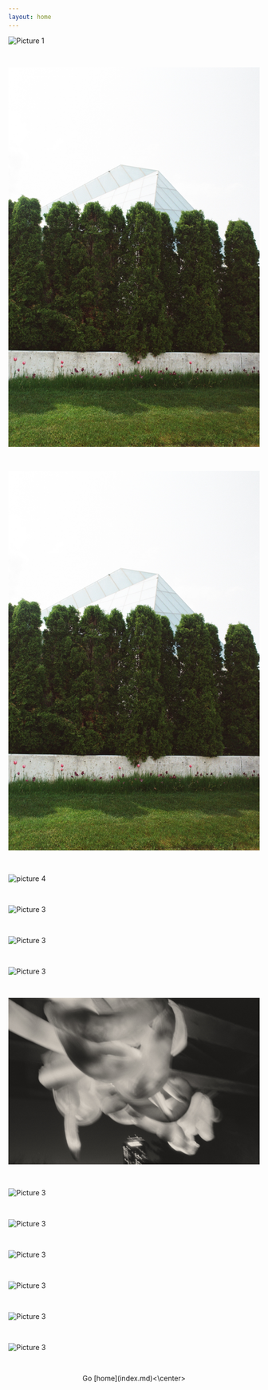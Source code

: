 ```yaml
---
layout: home
---
```


![Picture 1](./picture1.jpg)

&nbsp;

![Picture 2](./picture2.jpg)

&nbsp;

![Picture 3](./picture3.jpg)

&nbsp;

![picture 4](./picture35.jpg)

&nbsp;

![Picture 3](./picture4.jpg)

&nbsp;

![Picture 3](./picture5.jpg)

&nbsp;

![Picture 3](./picture6.jpg)

&nbsp;

![Picture 3](./picture7.jpg)

&nbsp;

![Picture 3](./picture8.jpg)

&nbsp;

![Picture 3](./picture9.jpg)

&nbsp;

![Picture 3](./picture10.jpg)

&nbsp;

![Picture 3](./picture11.jpg)

&nbsp;

![Picture 3](./picture12.jpg)

&nbsp;

![Picture 3](./picture13.jpg)

&nbsp;

<center>Go [home](index.md)<\center>
